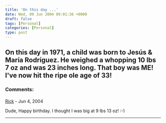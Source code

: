 ```yaml
---
title: 'On this day ...'
date: Wed, 09 Jun 2004 09:01:36 +0000
draft: false
tags: [Personal]
categories: [Personal]
type: post
---
```


On this day in 1971, a child was born to Jesús & María Rodríguez. He weighed a whopping 10 lbs 7 oz and was 23 inches long. That boy was **ME!** I've now hit the ripe ole age of 33!
---
### Comments:
#### 
[Rick]( "") - <time datetime="2004-06-10 07:21:59">Jun 4, 2004</time>

Dude, Happy birthday. I thought I was big at 9 lbs 13 oz! :-)
<hr />
